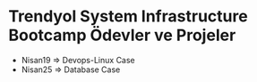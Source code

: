 # Trendyol System Infrastructure Bootcamp Ödevler ve Projeler

* Nisan19 => Devops-Linux Case
* Nisan25 => Database Case
